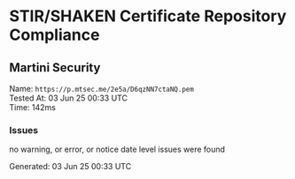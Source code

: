 # STIR/SHAKEN Certificate Repository Compliance

## Martini Security

Name: `https://p.mtsec.me/2e5a/D6qzNN7ctaNQ.pem`\
Tested At: 03 Jun 25 00:33 UTC\
Time: 142ms

### Issues

no warning, or error, or notice date level issues were found

Generated: 03 Jun 25 00:33 UTC